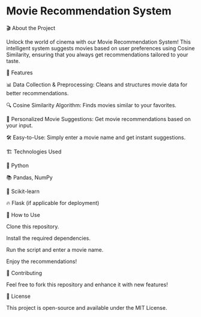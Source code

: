 # Movie Recommendation System

🎬 About the Project

Unlock the world of cinema with our Movie Recommendation System! This intelligent system suggests movies based on user preferences using Cosine Similarity, ensuring that you always get recommendations tailored to your taste.

🚀 Features

📊 Data Collection & Preprocessing: Cleans and structures movie data for better recommendations.

🔍 Cosine Similarity Algorithm: Finds movies similar to your favorites.

🎥 Personalized Movie Suggestions: Get movie recommendations based on your input.

🛠 Easy-to-Use: Simply enter a movie name and get instant suggestions.

🏗 Technologies Used

🐍 Python

📚 Pandas, NumPy

🤖 Scikit-learn

🔥 Flask (if applicable for deployment)

📝 How to Use

Clone this repository.

Install the required dependencies.

Run the script and enter a movie name.

Enjoy the recommendations!

🤝 Contributing

Feel free to fork this repository and enhance it with new features!

📜 License

This project is open-source and available under the MIT License.

